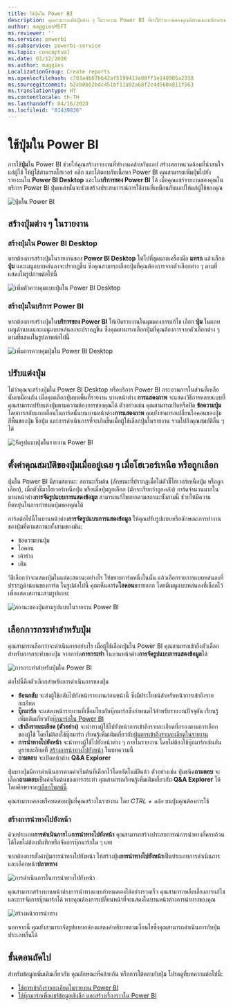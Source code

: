 ```yaml
---
title: ใช้ปุ่มใน Power BI
description: คุณสามารถเพิ่มปุ่มต่าง ๆ ในรายงาน Power BI ที่ทำให้รายงานของคุณมีลักษณะเหมือนกับแอป และเพิ่มการมีส่วนร่วมกับผู้ใช้ในเชิงลึกมากขึ้น
author: maggiesMSFT
ms.reviewer: ''
ms.service: powerbi
ms.subservice: powerbi-service
ms.topic: conceptual
ms.date: 03/12/2020
ms.author: maggies
LocalizationGroup: Create reports
ms.openlocfilehash: c703a4b67b642af5199413e80ff1e140905a2338
ms.sourcegitcommit: b2cb0b02bdc451bf11a92a68f2c4d560a811f563
ms.translationtype: HT
ms.contentlocale: th-TH
ms.lasthandoff: 04/16/2020
ms.locfileid: "81439836"
---
```

# <a name="use-buttons-in-power-bi"></a>ใช้ปุ่มใน Power BI
การใช้**ปุ่ม**ใน Power BI ช่วยให้คุณสร้างรายงานที่ทำงานคล้ายกับแอป สร้างสภาพแวดล้อมที่น่าสนใจแก่ผู้ใช้ ให้ผู้ใช้สามารถโฮเวอร์ คลิก และโต้ตอบกับเนื้อหา Power BI คุณสามารถเพิ่มปุ่มไปยังรายงานใน **Power BI Desktop** และใน**บริการของ Power BI** ได้ เมื่อคุณแชร์รายงานของคุณในบริการ Power BI ปุ่มเหล่านั้นจะช่วยสร้างประสบการณ์การใช้งานที่เหมือนกับแอปให้แก่ผู้ใช้ของคุณ

![ปุ่มใน Power BI](media/desktop-buttons/power-bi-buttons.png)

## <a name="create-buttons-in-reports"></a>สร้างปุ่มต่าง ๆ ในรายงาน

### <a name="create-a-button-in-power-bi-desktop"></a>สร้างปุ่มใน Power BI Desktop

หากต้องการสร้างปุ่มในรายงานของ **Power BI Desktop** ให้ไปที่ชุดแถบเครื่องมือ **แทรก** แล้วเลือก **ปุ่ม** และเมนูแบบหล่นลงจะปรากฏขึ้น ซึ่งคุณสามารถเลือกปุ่มที่คุณต้องการจากตัวเลือกต่าง ๆ ตามที่แสดงในรูปภาพต่อไปนี้ 

![เพิ่มตัวควบคุมแบบปุ่มใน Power BI Desktop](media/desktop-buttons/power-bi-button-dropdown.png)

### <a name="create-a-button-in-the-power-bi-service"></a>สร้างปุ่มในบริการ Power BI

หากต้องการสร้างปุ่มใน**บริการของ Power BI** ให้เปิดรายงานในมุมมองการแก้ไข เลือก **ปุ่ม** ในแถบเมนูด้านบนและเมนูแบบหล่นลงจะปรากฏขึ้น ซึ่งคุณสามารถเลือกปุ่มที่คุณต้องการจากตัวเลือกต่าง ๆ ตามที่แสดงในรูปภาพต่อไปนี้ 

![เพิ่มการควบคุมปุ่มใน Power BI Desktop](media/desktop-buttons/power-bi-button-service-dropdown.png)

## <a name="customize-a-button"></a>ปรับแต่งปุ่ม

ไม่ว่าคุณจะสร้างปุ่มใน Power BI Desktop หรือบริการ Power BI กระบวนการในส่วนที่เหลือนั้นเหมือนกัน เมื่อคุณเลือกปุ่มบนพื้นที่รายงาน บานหน้าต่าง **การแสดงภาพ** จะแสดงวิธีการหลายแบบที่คุณสามารถปรับแต่งปุ่มตามความต้องการของคุณได้ ตัวอย่างเช่น คุณสามารถเปิดหรือปิด **ข้อความปุ่ม** โดยการสลับแถบเลื่อนในการ์ดนั้นบนบานหน้าต่าง**การแสดงภาพ** คุณยังสามารถเปลี่ยนไอคอนของปุ่ม สีพื้นของปุ่ม ชื่อปุ่ม และการดำเนินการที่จะเกิดขึ้นเมื่อผู้ใช้เลือกปุ่มในรายงาน รวมไปถึงคุณสมบัติอื่น ๆ ได้

![จัดรูปแบบปุ่มในรายงาน Power BI](media/desktop-buttons/power-bi-button-properties.png)

## <a name="set-button-properties-when-idle-hovered-over-or-selected"></a>ตั้งค่าคุณสมบัติของปุ่มเมื่ออยู่เฉย ๆ เมื่อโฮเวอร์เหนือ หรือถูกเลือก

ปุ่มใน Power BI มีสามสถานะ: สถานะเริ่มต้น (ลักษณะที่ปรากฏเมื่อไม่ตัวชี้โฮเวอร์เหนือปุ่ม หรือถูกเลือก), เมื่อตัวชี้มาโฮเวอร์เหนือปุ่ม หรือเมื่อปุ่มถูกเลือก (มักจะเรียกว่าถูก*คลิก*) การ์ดจำนวนมากในบานหน้าต่าง**การจัดรูปแบบการแสดงข้อมูล** สามารถแก้ไขแยกตามสถานะทั้งสามนี้ ช่วยให้มีความยืดหยุ่นในการกำหนดปุ่มของคุณได้

การ์ดต่อไปนี้ในบานหน้าต่าง**การจัดรูปแบบการแสดงข้อมูล** ให้คุณปรับรูปแบบหรือลักษณะการทำงานของปุ่มที่ตามสถานะทั้งสามของมัน:

* ข้อความบนปุ่ม
* ไอคอน
* เค้าร่าง
* เติม

วิธีเลือกว่าจะแสดงปุ่มในแต่ละสถานะอย่างไร ให้ขยายการ์ดหนึ่งในนั้น แล้วเลือกรายการแบบหล่นลงที่ปรากฏด้านบนของการ์ด ในรูปต่อไปนี้ คุณเห็นการ์ด**ไอคอน**ขยายออก โดยมีเมนูแบบหล่นลงที่เลือกไว้เพื่อแสดงสถานะสามรูปแบบ:

![สถานะของปุ่มสามรูปแบบในรายงาน Power BI](media/desktop-buttons/power-bi-button-format.png)


## <a name="select-the-action-for-a-button"></a>เลือกการกระทำสำหรับปุ่ม

คุณสามารถเลือกว่าจะดำเนินการอย่างไร เมื่อผู้ใช้เลือกปุ่มใน Power BI คุณสามารถเข้าถึงตัวเลือกสำหรับการกระทำของปุ่ม จากการ์ด**การกระทำ** ในบานหน้าต่าง**การจัดรูปแบบการแสดงข้อมูล**ได้

![การกระทำสำหรับปุ่มใน Power BI](media/desktop-buttons/power-bi-button-action.png)

ต่อไปนี้คือตัวเลือกสำหรับการดำเนินการของปุ่ม

- **ย้อนกลับ** จะส่งผู้ใช้กลับไปยังหน้ารายงานก่อนหน้านี้ ซึ่งมีประโยชน์สำหรับหน้าการเข้าถึงรายละเอียด
- **บุ๊กมาร์ก** จะแสดงหน้ารายงานที่เชื่อมโยงกับบุ๊กมาร์กซึ่งกำหนดไว้สำหรับรายงานปัจจุบัน เรียนรู้เพิ่มเติมเกี่ยวกับ[บุ๊กมาร์กใน Power BI](desktop-bookmarks.md) 
- **เข้าถึงรายละเอียด (ตัวอย่าง)** จะนำทางผู้ใช้ไปยังหน้าการเข้าถึงรายละเอียดที่กรองตามการเลือกของผู้ใช้ โดยไม่ต้องใช้บุ๊กมาร์ก เรียนรู้เพิ่มเติมเกี่ยวกับ[ปุ่มการเข้าถึงรายละเอียดในรายงาน](desktop-drill-through-buttons.md)
- **การนำทางไปยังหน้า** จะนำทางผู้ใช้ไปยังหน้าต่าง ๆ ภายในรายงาน โดยไม่ต้องใช้บุ๊กมาร์กเช่นกัน ดูรายละอียดที่ [สร้างการนำทางไปยังหน้า](#create-page-navigation) ในบทความนี้
- **ถามตอบ** จะเปิดหน้าต่าง **Q&A Explorer** 

ปุ่มบางปุ่มมีการดำเนินการตามค่าเริ่มต้นที่เลือกไว้โดยอัตโนมัติแล้ว ตัวอย่างเช่น ปุ่มชนิด**ถามตอบ** จะเลือก**ถามตอบ**เป็นค่าเริ่มต้นของการกระทำ คุณสามารถเรียนรู้เพิ่มเติมเกี่ยวกับ **Q&A Explorer** ได้โดยศึกษาจาก[บล็อกโพสต์นี้](https://powerbi.microsoft.com/blog/power-bi-desktop-april-2018-feature-summary/#Q&AExplorer)

คุณสามารถลองหรือทดสอบปุ่มที่คุณสร้างในรายงาน โดย *CTRL + คลิก* บนปุ่มคุณต้องการใช้ 

### <a name="create-page-navigation"></a>สร้างการนำทางไปยังหน้า

ด้วยประเภท**การดำเนินการ**ใน**การนำทางไปยังหน้า** คุณสามารถสร้างประสบการณ์การนำทางที่ครบถ้วนได้โดยไม่ต้องบันทึกหรือจัดการบุ๊กมาร์กใด ๆ เลย

หากต้องการตั้งค่าปุ่มการนำทางไปยังหน้า ให้สร้างปุ่ม**การนำทางไปยังหน้า**เป็นประเภทการดำเนินการ และเลือกหน้า**ปลายทาง**

![การดำเนินการในการนำทางไปยังหน้า](media/desktop-buttons/power-bi-page-navigation.png)

คุณสามารถสร้างบานหน้าต่างการนำทางแบบกำหนดเองได้อย่างรวดเร็ว คุณสามารถหลีกเลี่ยงการแก้ไขและการจัดการบุ๊กมาร์กได้ หากคุณต้องการเปลี่ยนหน้าที่จะแสดงในบานหน้าต่างการนำทางของคุณ

![สร้างหน้าการนำทาง](media/desktop-buttons/power-bi-build-navigation-pane.png)

นอกจากนี้ คุณยังสามารถจัดรูปแบบกล่องแสดงคำอธิบายตามเงื่อนไขซึ่งคุณสามารถดำเนินการกับปุ่มประเภทอื่นได้

## <a name="next-steps"></a>ขั้นตอนถัดไป
สำหรับข้อมูลเพิ่มเติมเกี่ยวกับ คุณลักษณะที่คล้ายกัน หรือการโต้ตอบกับปุ่ม โปรดดูที่บทความต่อไปนี้:

* [ใช้การเข้าถึงรายละเอียดในรายงาน Power BI](desktop-drillthrough.md)
* [ใช้บุ๊กมาร์กเพื่อแชร์ข้อมูลเชิงลึก และสร้างเรื่องราวใน Power BI](desktop-bookmarks.md)

